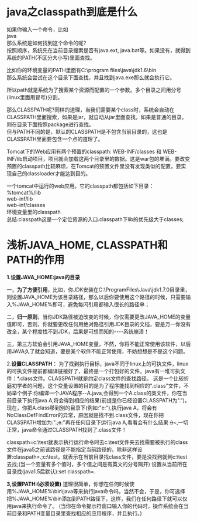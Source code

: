 # java之classpath到底是什么

如果你输入一个命令，比如  
java  
那么系统是如何找到这个命令的呢?  
按照顺序，系统先在当前目录搜索是否有java.ext, java.bat等。如果没有，就得到系统的PATH\(不区分大小写\)里面查找。

比如你的环境变量的PATH里面有C:\program files\java\jdk1.6\bin  
那么系统会尝试在这个目录下面查找，并且找到java.exe那么就会执行它。

所以path就是系统为了搜索某个资源而配置的一个参数。多个目录之间用分号\(linux里面用冒号\)分割。

那么CLASSPATH呢?同样的道理，当我们需要某个class时，系统会自动在CLASSPATH里面搜索，如果是jar，就自动从jar里面查找，如果是普通的目录，则在目录下面按照package进行查找。  
但与PATH不同的是，默认的CLASSPATH是不包含当前目录的，这也是CLASSPATH里面要包含一个点的道理了。

Tomcat下的Web应用有两个预置的classpath: WEB-INF/classes 和 WEB-INF/lib启动项目，项目就会加载这两个目录里的数据。这是war包的堆满。要改变预置的classpath比较麻烦，在Tomcat的预置文件里没有发现类似的配置，要实现自己的classloader才能达到目的。

一个tomcat中运行的web应用。它的classpath都包括如下目录：  
%tomcat%/lib  
web-inf/lib  
web-inf/classes  
环境变量里的classpath  
总结:classpath这是一个定位资源的入口.classpath下lib的优先级大于classes;



# 浅析JAVA\_HOME, CLASSPATH和PATH的作用

**1.设置JAVA\_HOME:java的目录**

一，**为了方便引用**，比如，你JDK安装在C:\ProgramFiles\Java\jdk1.7.0目录里，则设置JAVA\_HOME为该目录路径，那么以后你要使用这个路径的时候，只需要输入%JAVA_HOME%即可，避免每闪引用都输入很长的路径串；

二，**归一原则**，当你JDK路径被迫改变的时候，你仅需要更改JAVA\_HOME的变量值即可，否则，你就要更改任何用绝对路径引用JDK目录的文档，要是万一你没有改全，某个程度找不到JDK，后果是可想而知的----系统崩溃！

三，第三方软伯会引用JAVA\_HOME变量，不然，你将不能正常使用该软件，以后用JAVA久了就会知道，要是某个软件不能正常使用，不妨想想是不是这个问题。

2.**设置CLASSPATH：**
为了找到执行目标，java不同于linux上的可执文件，linux的可执文件提前都编译链接好了，最终是一个打包好的文件。java有一堆可执文件：\*.class文件。CLASSPATH就是约定class文件的查找路径。
这是一个比较折磨初学者的问题，这个变量设置的目的是为了程序能找到相应的".class"文件，不妨举个例子:你编译一个JAVA程序--A.java,会得到一个A.class的类文件，你在当前目录下执行java A,将会得到相应的结果(前提是你已经设置CLASSPATH为".")。现在，你把A.class移到别的目录下(例如:"e:\"),执行java A，将会有NoClassDefFindError的异常，原因就是找不到.class文件，现在你把CLASSPATH增加为:".;e:\"再在任何目录下运行java A,看看会有什么结果 ~~:)~~~,一切正常，java命令通过CLASSPATH找到了.class文件！

classpath=c:\test就表示执行运行命令时去c:\test文件夹去找需要被执行的class文件在java5之前该路径是不能指定当前路径的，除非这样设置:classpath=.;c:\test，就表示在当前目录找class文件，要是没找到就到c:\test去找;(当一个变量有多个值时，多个值之间是有英文的分号隔开)
设置从当前所在目录找(java1.5后默认):set classpath=.

**3,设置PATH:(必须设置)**
道理很简单，你想在任何时候使用%JAVA_HOME%\bin\java等来执行java命令吗，当然不会，于是，你可选择把%JAVA_HOME%\bin添加到PATH路径下，这样，我们在任何路径下就可以仅用java来执行命令了。
(当你在命令提示符窗口输入你的代码时，操作系统会在当前目录和PATH变量目录里查找相应的应用程序，并且执行。)



